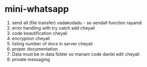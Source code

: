 # mini-whatsapp

1. send all (file transfer) vadakodadu - so sendall function rayandi
2. error handling with try catch add cheyali
3. code beautification cheyali
4. encryption cheyali
5. listing number of docs in server cheyali
6. proper documentation
7. Data must be in data folder so manam code daniki edit cheyali
8. private messaging


